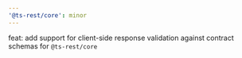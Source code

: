 ```yaml
---
'@ts-rest/core': minor
---
```


feat: add support for client-side response validation against contract schemas for `@ts-rest/core`
